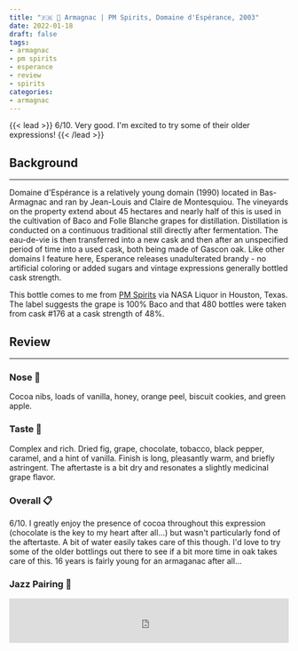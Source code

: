 ```yaml
---
title: "🇫🇷 🍇 Armagnac | PM Spirits, Domaine d'Espérance, 2003"
date: 2022-01-18
draft: false
tags: 
- armagnac
- pm spirits
- esperance
- review
- spirits
categories: 
- armagnac
---
```


{{< lead >}}
6/10. Very good. I'm excited to try some of their older expressions!
{{< /lead >}}

## Background
---
Domaine d'Espérance is a relatively young domain (1990) located in Bas-Armagnac and ran by Jean-Louis and Claire de Montesquiou. The vineyards on the property extend about 45 hectares and nearly half of this is used in the cultivation of Baco and Folle Blanche grapes for distillation. Distillation is conducted on a continuous traditional still directly after fermentation. The eau-de-vie is then transferred into a new cask and then after an unspecified period of time into a used cask, both being made of Gascon oak. Like other domains I feature here, Esperance releases unadulterated brandy - no artificial coloring or added sugars and vintage expressions generally bottled cask strength. 

This bottle comes to me from [PM Spirits](https://www.pmspirits.com/) via NASA Liquor in Houston, Texas. The label suggests the grape is 100% Baco and that 480 bottles were taken from cask #176 at a cask strength of 48%.  


## Review
---
### Nose :nose:
Cocoa nibs, loads of vanilla, honey, orange peel, biscuit cookies, and green apple. 

### Taste :tongue:
Complex and rich. Dried fig, grape, chocolate, tobacco, black pepper, caramel, and a hint of vanilla. Finish is long, pleasantly warm, and briefly astringent. The aftertaste is a bit dry and resonates a slightly medicinal grape flavor.  

### Overall :clipboard:
6/10. I greatly enjoy the presence of cocoa throughout this expression (chocolate is the key to my heart after all...) but wasn't particularly fond of the aftertaste. A bit of water easily takes care of this though. I'd love to try some of the older bottlings out there to see if a bit more time in oak takes care of this. 16 years is fairly young for an armaganac after all...

### Jazz Pairing :trumpet:
<iframe src="https://open.spotify.com/embed/track/6t5ed6P4mmaCu7tdZOecqo?utm_source=generator&theme=0" width="100%" height="80" frameBorder="0" allowfullscreen="" allow="autoplay; clipboard-write; encrypted-media; fullscreen; picture-in-picture"></iframe>